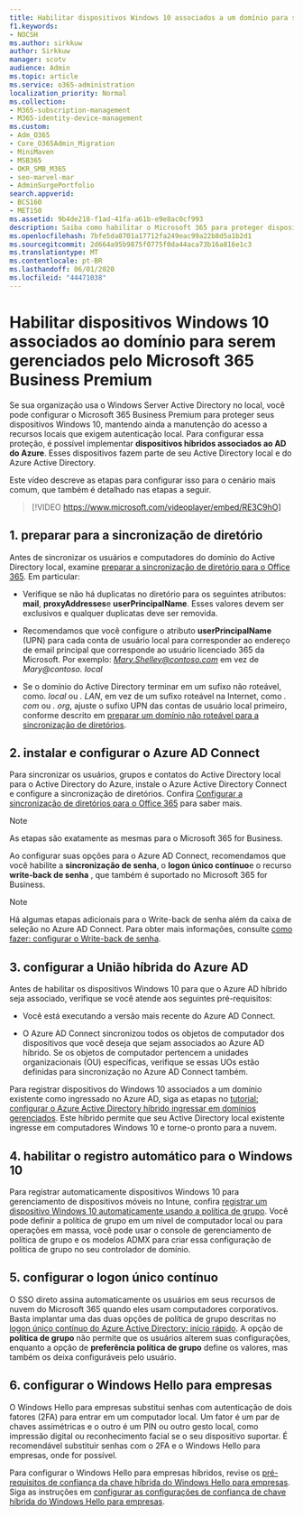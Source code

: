 ```yaml
---
title: Habilitar dispositivos Windows 10 associados a um domínio para serem gerenciados pelo Microsoft 365 for Business
f1.keywords:
- NOCSH
ms.author: sirkkuw
author: Sirkkuw
manager: scotv
audience: Admin
ms.topic: article
ms.service: o365-administration
localization_priority: Normal
ms.collection:
- M365-subscription-management
- M365-identity-device-management
ms.custom:
- Adm_O365
- Core_O365Admin_Migration
- MiniMaven
- MSB365
- OKR_SMB_M365
- seo-marvel-mar
- AdminSurgePortfolio
search.appverid:
- BCS160
- MET150
ms.assetid: 9b4de218-f1ad-41fa-a61b-e9e8ac0cf993
description: Saiba como habilitar o Microsoft 365 para proteger dispositivos do Windows 10 locais associados ao Active Directory em apenas algumas etapas.
ms.openlocfilehash: 7bfe5da8701a17712fa249eac99a22b8d5a1b2d1
ms.sourcegitcommit: 2d664a95b9875f0775f0da44aca73b16a816e1c3
ms.translationtype: MT
ms.contentlocale: pt-BR
ms.lasthandoff: 06/01/2020
ms.locfileid: "44471038"
---
```

# <a name="enable-domain-joined-windows-10-devices-to-be-managed-by-microsoft-365-business-premium"></a>Habilitar dispositivos Windows 10 associados ao domínio para serem gerenciados pelo Microsoft 365 Business Premium

Se sua organização usa o Windows Server Active Directory no local, você pode configurar o Microsoft 365 Business Premium para proteger seus dispositivos Windows 10, mantendo ainda a manutenção do acesso a recursos locais que exigem autenticação local.
Para configurar essa proteção, é possível implementar **dispositivos híbridos associados ao AD do Azure**. Esses dispositivos fazem parte de seu Active Directory local e do Azure Active Directory.

Este vídeo descreve as etapas para configurar isso para o cenário mais comum, que também é detalhado nas etapas a seguir.

> [!VIDEO https://www.microsoft.com/videoplayer/embed/RE3C9hO]
  

## <a name="1-prepare-for-directory-synchronization"></a>1. preparar para a sincronização de diretório 

Antes de sincronizar os usuários e computadores do domínio do Active Directory local, examine [preparar a sincronização de diretório para o Office 365](https://docs.microsoft.com/office365/enterprise/prepare-for-directory-synchronization). Em particular:

   - Verifique se não há duplicatas no diretório para os seguintes atributos: **mail**, **proxyAddresses**e **userPrincipalName**. Esses valores devem ser exclusivos e qualquer duplicatas deve ser removida.
   
   - Recomendamos que você configure o atributo **userPrincipalName** (UPN) para cada conta de usuário local para corresponder ao endereço de email principal que corresponde ao usuário licenciado 365 da Microsoft. Por exemplo: *Mary.Shelley@contoso.com* em vez de *Mary@contoso. local*
   
   - Se o domínio do Active Directory terminar em um sufixo não roteável, como. *local* ou *. LAN*, em vez de um sufixo roteável na Internet, como *. com* ou *. org*, ajuste o sufixo UPN das contas de usuário local primeiro, conforme descrito em [preparar um domínio não roteável para a sincronização de diretórios](https://docs.microsoft.com/office365/enterprise/prepare-a-non-routable-domain-for-directory-synchronization). 

## <a name="2-install-and-configure-azure-ad-connect"></a>2. instalar e configurar o Azure AD Connect

Para sincronizar os usuários, grupos e contatos do Active Directory local para o Active Directory do Azure, instale o Azure Active Directory Connect e configure a sincronização de diretórios. Confira [Configurar a sincronização de diretórios para o Office 365](https://docs.microsoft.com/office365/enterprise/set-up-directory-synchronization) para saber mais.

> [!NOTE]
> As etapas são exatamente as mesmas para o Microsoft 365 for Business. 

Ao configurar suas opções para o Azure AD Connect, recomendamos que você habilite a **sincronização de senha**, o **logon único contínuo**e o recurso **write-back de senha** , que também é suportado no Microsoft 365 for Business.

> [!NOTE]
> Há algumas etapas adicionais para o Write-back de senha além da caixa de seleção no Azure AD Connect. Para obter mais informações, consulte [como fazer: configurar o Write-back de senha](https://docs.microsoft.com/azure/active-directory/authentication/howto-sspr-writeback). 

## <a name="3-configure-hybrid-azure-ad-join"></a>3. configurar a União híbrida do Azure AD

Antes de habilitar os dispositivos Windows 10 para que o Azure AD híbrido seja associado, verifique se você atende aos seguintes pré-requisitos:

   - Você está executando a versão mais recente do Azure AD Connect.

   - O Azure AD Connect sincronizou todos os objetos de computador dos dispositivos que você deseja que sejam associados ao Azure AD híbrido. Se os objetos de computador pertencem a unidades organizacionais (OU) específicas, verifique se essas UOs estão definidas para sincronização no Azure AD Connect também.

Para registrar dispositivos do Windows 10 associados a um domínio existente como ingressado no Azure AD, siga as etapas no [tutorial: configurar o Azure Active Directory híbrido ingressar em domínios gerenciados](https://docs.microsoft.com/azure/active-directory/devices/hybrid-azuread-join-managed-domains#configure-hybrid-azure-ad-join). Este híbrido permite que seu Active Directory local existente ingresse em computadores Windows 10 e torne-o pronto para a nuvem.
    
## <a name="4-enable-automatic-enrollment-for-windows-10"></a>4. habilitar o registro automático para o Windows 10

 Para registrar automaticamente dispositivos Windows 10 para gerenciamento de dispositivos móveis no Intune, confira [registrar um dispositivo Windows 10 automaticamente usando a política de grupo](https://docs.microsoft.com/windows/client-management/mdm/enroll-a-windows-10-device-automatically-using-group-policy). Você pode definir a política de grupo em um nível de computador local ou para operações em massa, você pode usar o console de gerenciamento de política de grupo e os modelos ADMX para criar essa configuração de política de grupo no seu controlador de domínio.

## <a name="5-configure-seamless-single-sign-on"></a>5. configurar o logon único contínuo

  O SSO direto assina automaticamente os usuários em seus recursos de nuvem do Microsoft 365 quando eles usam computadores corporativos. Basta implantar uma das duas opções de política de grupo descritas no [logon único contínuo do Azure Active Directory: início rápido](https://docs.microsoft.com/azure/active-directory/hybrid/how-to-connect-sso-quick-start#step-2-enable-the-feature). A opção de **política de grupo** não permite que os usuários alterem suas configurações, enquanto a opção de **preferência política de grupo** define os valores, mas também os deixa configuráveis pelo usuário.

## <a name="6-set-up-windows-hello-for-business"></a>6. configurar o Windows Hello para empresas

 O Windows Hello para empresas substitui senhas com autenticação de dois fatores (2FA) para entrar em um computador local. Um fator é um par de chaves assimétricas e o outro é um PIN ou outro gesto local, como impressão digital ou reconhecimento facial se o seu dispositivo suportar. É recomendável substituir senhas com o 2FA e o Windows Hello para empresas, onde for possível.

Para configurar o Windows Hello para empresas híbridos, revise os [pré-requisitos de confiança da chave híbrida do Windows Hello para empresas](https://docs.microsoft.com/windows/security/identity-protection/hello-for-business/hello-hybrid-key-trust-prereqs). Siga as instruções em [configurar as configurações de confiança de chave híbrida do Windows Hello para empresas](https://docs.microsoft.com/windows/security/identity-protection/hello-for-business/hello-hybrid-key-whfb-settings). 
